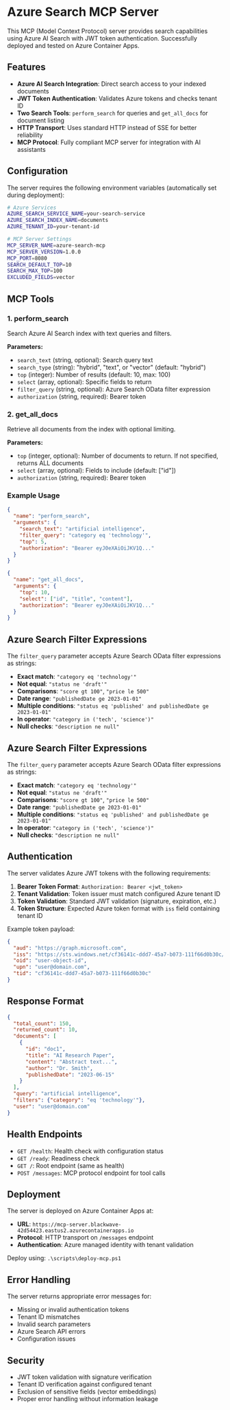 # Azure Search MCP Server

This MCP (Model Context Protocol) server provides search capabilities using Azure AI Search with JWT token authentication. Successfully deployed and tested on Azure Container Apps.

## Features

- **Azure AI Search Integration**: Direct search access to your indexed documents
- **JWT Token Authentication**: Validates Azure tokens and checks tenant ID
- **Two Search Tools**: `perform_search` for queries and `get_all_docs` for document listing
- **HTTP Transport**: Uses standard HTTP instead of SSE for better reliability
- **MCP Protocol**: Fully compliant MCP server for integration with AI assistants

## Configuration

The server requires the following environment variables (automatically set during deployment):

```bash
# Azure Services
AZURE_SEARCH_SERVICE_NAME=your-search-service
AZURE_SEARCH_INDEX_NAME=documents
AZURE_TENANT_ID=your-tenant-id

# MCP Server Settings
MCP_SERVER_NAME=azure-search-mcp
MCP_SERVER_VERSION=1.0.0
MCP_PORT=8080
SEARCH_DEFAULT_TOP=10
SEARCH_MAX_TOP=100
EXCLUDED_FIELDS=vector
```

## MCP Tools

### 1. perform_search
Search Azure AI Search index with text queries and filters.

**Parameters:**
- `search_text` (string, optional): Search query text
- `search_type` (string): "hybrid", "text", or "vector" (default: "hybrid")
- `top` (integer): Number of results (default: 10, max: 100)
- `select` (array, optional): Specific fields to return
- `filter_query` (string, optional): Azure Search OData filter expression
- `authorization` (string, required): Bearer token

### 2. get_all_docs
Retrieve all documents from the index with optional limiting.

**Parameters:**
- `top` (integer, optional): Number of documents to return. If not specified, returns ALL documents
- `select` (array, optional): Fields to include (default: ["id"])
- `authorization` (string, required): Bearer token

### Example Usage
```json
{
  "name": "perform_search",
  "arguments": {
    "search_text": "artificial intelligence",
    "filter_query": "category eq 'technology'",
    "top": 5,
    "authorization": "Bearer eyJ0eXAiOiJKV1Q..."
  }
}
```

```json
{
  "name": "get_all_docs", 
  "arguments": {
    "top": 10,
    "select": ["id", "title", "content"],
    "authorization": "Bearer eyJ0eXAiOiJKV1Q..."
  }
}
```

## Azure Search Filter Expressions

The `filter_query` parameter accepts Azure Search OData filter expressions as strings:

- **Exact match**: `"category eq 'technology'"`
- **Not equal**: `"status ne 'draft'"`
- **Comparisons**: `"score gt 100"`, `"price le 500"`
- **Date range**: `"publishedDate ge 2023-01-01"`
- **Multiple conditions**: `"status eq 'published' and publishedDate ge 2023-01-01"`
- **In operator**: `"category in ('tech', 'science')"`
- **Null checks**: `"description ne null"`

## Azure Search Filter Expressions

The `filter_query` parameter accepts Azure Search OData filter expressions as strings:

- **Exact match**: `"category eq 'technology'"`
- **Not equal**: `"status ne 'draft'"`
- **Comparisons**: `"score gt 100"`, `"price le 500"`
- **Date range**: `"publishedDate ge 2023-01-01"`
- **Multiple conditions**: `"status eq 'published' and publishedDate ge 2023-01-01"`
- **In operator**: `"category in ('tech', 'science')"`
- **Null checks**: `"description ne null"`

## Authentication

The server validates Azure JWT tokens with the following requirements:

1. **Bearer Token Format**: `Authorization: Bearer <jwt_token>`
2. **Tenant Validation**: Token issuer must match configured Azure tenant ID
3. **Token Validation**: Standard JWT validation (signature, expiration, etc.)
4. **Token Structure**: Expected Azure token format with `iss` field containing tenant ID

Example token payload:
```json
{
  "aud": "https://graph.microsoft.com",
  "iss": "https://sts.windows.net/cf36141c-ddd7-45a7-b073-111f66d0b30c/",
  "oid": "user-object-id",
  "upn": "user@domain.com",
  "tid": "cf36141c-ddd7-45a7-b073-111f66d0b30c"
}
```

## Response Format

```json
{
  "total_count": 150,
  "returned_count": 10,
  "documents": [
    {
      "id": "doc1",
      "title": "AI Research Paper",
      "content": "Abstract text...",
      "author": "Dr. Smith",
      "publishedDate": "2023-06-15"
    }
  ],
  "query": "artificial intelligence",
  "filters": {"category": "eq 'technology'"},
  "user": "user@domain.com"
}
```

## Health Endpoints

- `GET /health`: Health check with configuration status
- `GET /ready`: Readiness check  
- `GET /`: Root endpoint (same as health)
- `POST /messages`: MCP protocol endpoint for tool calls

## Deployment

The server is deployed on Azure Container Apps at:
- **URL**: `https://mcp-server.blackwave-42d54423.eastus2.azurecontainerapps.io`
- **Protocol**: HTTP transport on `/messages` endpoint
- **Authentication**: Azure managed identity with tenant validation

Deploy using: `.\scripts\deploy-mcp.ps1`

## Error Handling

The server returns appropriate error messages for:

- Missing or invalid authentication tokens
- Tenant ID mismatches
- Invalid search parameters
- Azure Search API errors
- Configuration issues

## Security

- JWT token validation with signature verification
- Tenant ID verification against configured tenant
- Exclusion of sensitive fields (vector embeddings)
- Proper error handling without information leakage
